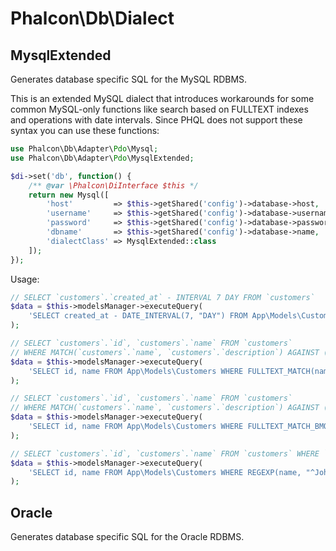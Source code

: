 # Phalcon\Db\Dialect

## MysqlExtended

Generates database specific SQL for the MySQL RDBMS.

This is an extended MySQL dialect that introduces workarounds for some common MySQL-only functions like
search based on FULLTEXT indexes and operations with date intervals. Since PHQL does not support
these syntax you can use these functions:

```php
use Phalcon\Db\Adapter\Pdo\Mysql;
use Phalcon\Db\Adapter\Pdo\MysqlExtended;

$di->set('db', function() {
    /** @var \Phalcon\DiInterface $this */
    return new Mysql([
        'host'         => $this->getShared('config')->database->host,
        'username'     => $this->getShared('config')->database->username,
        'password'     => $this->getShared('config')->database->password,
        'dbname'       => $this->getShared('config')->database->name,
        'dialectClass' => MysqlExtended::class
    ]);
});
```

Usage:

```php
// SELECT `customers`.`created_at` - INTERVAL 7 DAY FROM `customers`
$data = $this->modelsManager->executeQuery(
    'SELECT created_at - DATE_INTERVAL(7, "DAY") FROM App\Models\Customers'
);

// SELECT `customers`.`id`, `customers`.`name` FROM `customers`
// WHERE MATCH(`customers`.`name`, `customers`.`description`) AGAINST ("+CEO")
$data = $this->modelsManager->executeQuery(
    'SELECT id, name FROM App\Models\Customers WHERE FULLTEXT_MATCH(name, description, "+CEO")'
);

// SELECT `customers`.`id`, `customers`.`name` FROM `customers`
// WHERE MATCH(`customers`.`name`, `customers`.`description`) AGAINST ("+CEO" IN BOOLEAN MODE)
$data = $this->modelsManager->executeQuery(
    'SELECT id, name FROM App\Models\Customers WHERE FULLTEXT_MATCH_BMODE(name, description, "+CEO")'
);

// SELECT `customers`.`id`, `customers`.`name` FROM `customers` WHERE `customers`.`name` REGEXP('^John')
$data = $this->modelsManager->executeQuery(
    'SELECT id, name FROM App\Models\Customers WHERE REGEXP(name, "^John")'
);
```

## Oracle

Generates database specific SQL for the Oracle RDBMS.
